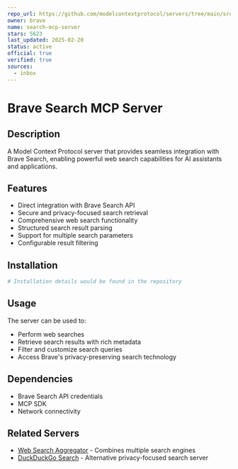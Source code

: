 ```yaml
---
repo_url: https://github.com/modelcontextprotocol/servers/tree/main/src/brave-search-server
owner: brave
name: search-mcp-server
stars: 5623
last_updated: 2025-02-20
status: active
official: true
verified: true
sources:
  - inbox
---
```


# Brave Search MCP Server

## Description

A Model Context Protocol server that provides seamless integration with Brave Search, enabling powerful web search capabilities for AI assistants and applications.

## Features

- Direct integration with Brave Search API
- Secure and privacy-focused search retrieval
- Comprehensive web search functionality
- Structured search result parsing
- Support for multiple search parameters
- Configurable result filtering

## Installation

```bash
# Installation details would be found in the repository
```

## Usage

The server can be used to:

- Perform web searches
- Retrieve search results with rich metadata
- Filter and customize search queries
- Access Brave's privacy-preserving search technology

## Dependencies

- Brave Search API credentials
- MCP SDK
- Network connectivity

## Related Servers

- [Web Search Aggregator](https://github.com/example/web-search-aggregator) - Combines multiple search engines
- [DuckDuckGo Search](https://github.com/example/duckduckgo-search-server) - Alternative privacy-focused search server
